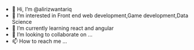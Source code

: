 - 👋 Hi, I’m @alirizwantariq
- 👀 I’m interested in Front end web development,Game development,Data Science
- 🌱 I’m currently learning react and angular
- 💞️ I’m looking to collaborate on ...
- 📫 How to reach me ... 

<!---
alirizwantariq/alirizwantariq is a ✨ special ✨ repository because its `README.md` (this file) appears on your GitHub profile.
You can click the Preview link to take a look at your changes.
--->
